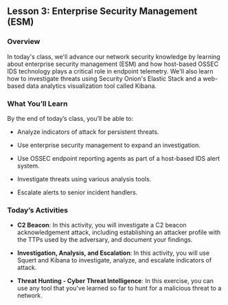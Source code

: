 ## Lesson 3: Enterprise Security Management (ESM) 
 
### Overview

In today's class, we'll advance our network security knowledge by learning about enterprise security management (ESM) and how host-based OSSEC IDS technology plays a critical role in endpoint telemetry. We'll also learn how to investigate threats using Security Onion's Elastic Stack and a web-based data analytics visualization tool called Kibana.
 
### What You’ll Learn
 
By the end of today’s class, you’ll be able to:
 
- Analyze indicators of attack for persistent threats.

- Use enterprise security management to expand an investigation.

- Use OSSEC endpoint reporting agents as part of a host-based IDS alert system.

- Investigate threats using various analysis tools.

- Escalate alerts to senior incident handlers.

### Today’s Activities

* **C2 Beacon**: In this activity, you will investigate a C2 beacon acknowledgement attack, including establishing an attacker profile with the TTPs used by the adversary, and document your findings.

* **Investigation, Analysis, and Escalation**: In this activity, you will use Squert and Kibana to investigate, analyze, and escalate indicators of attack.

* **Threat Hunting - Cyber Threat Intelligence**: In this exercise, you can use any tool that you've learned so far to hunt for a malicious threat to a network.
